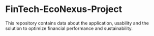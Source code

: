 # FinTech-EcoNexus-Project
This repository contains data about the application, usability and the solution to optimize financial performance and sustainability.
